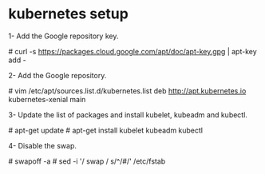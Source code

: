 # kubernetes setup

1- Add the Google repository key.

\# curl -s https://packages.cloud.google.com/apt/doc/apt-key.gpg | apt-key add -

2- Add the Google repository.

\# vim /etc/apt/sources.list.d/kubernetes.list
deb http://apt.kubernetes.io kubernetes-xenial main

3- Update the list of packages and install kubelet, kubeadm and kubectl.

\# apt-get update
\# apt-get install kubelet kubeadm kubectl

4- Disable the swap.

\# swapoff -a
\# sed -i '/ swap / s/^/#/' /etc/fstab
